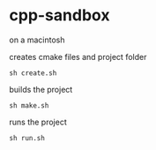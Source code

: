 # cpp-sandbox

on a macintosh

creates cmake files and project folder
```
sh create.sh
```

builds the project
```
sh make.sh
```

runs the project
```
sh run.sh
```
